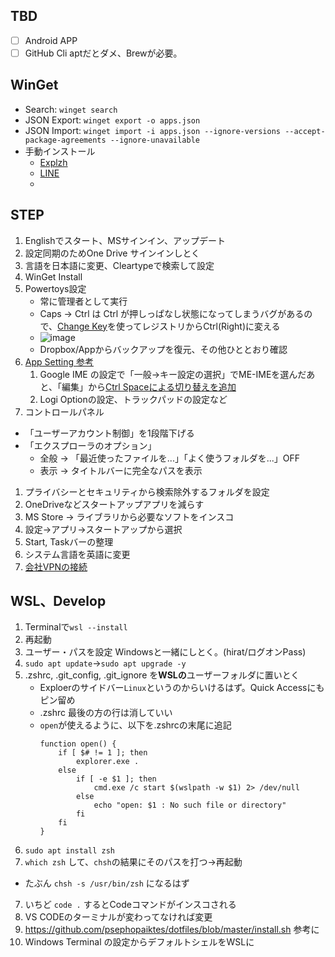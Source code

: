 ## TBD
- [ ] Android APP
- [ ] GitHub Cli aptだとダメ、Brewが必要。

## WinGet
- Search: `winget search`
- JSON Export: `winget export -o apps.json`
- JSON Import: `winget import -i apps.json --ignore-versions --accept-package-agreements --ignore-unavailable`
- 手動インストール
    - [Explzh](https://www.ponsoftware.com/)
    - [LINE](https://apps.microsoft.com/store/detail/line/9WZDNCRFJ2G6)
    - 

## STEP
1. Englishでスタート、MSサインイン、アップデート
1. 設定同期のためOne Drive サインインしとく
1. 言語を日本語に変更、Cleartypeで検索して設定
1. WinGet Install
1. Powertoys設定
    - 常に管理者として実行
    - Caps → Ctrl は Ctrl が押しっぱなし状態になってしまうバグがあるので、[Change Key](https://forest.watch.impress.co.jp/library/software/changekey/)を使ってレジストリからCtrl(Right)に変える
    - ![image](https://user-images.githubusercontent.com/4294850/176980594-c80ecee4-11c9-4bb3-aa93-35662c748127.png)
    - Dropbox/Appからバックアップを復元、その他ひととおり確認
1. [App Setting 参考](https://github.com/psephopaiktes/dotfiles/blob/master/doc/app-setting.md)
    1. Google IME の設定で「一般→キー設定の選択」でME-IMEを選んだあと、「編集」から[Ctrl Spaceによる切り替えを追加](https://kurobutasan.com/google-ime-ctrl-space/)
    1. Logi Optionの設定、トラックパッドの設定など
1. コントロールパネル
  - 「ユーザーアカウント制御」を1段階下げる
  - 「エクスプローラのオプション」
      - 全般 → 「最近使ったファイルを...」「よく使うフォルダを...」OFF
      - 表示 → タイトルバーに完全なパスを表示
1. プライバシーとセキュリティから検索除外するフォルダを設定
1. OneDriveなどスタートアップアプリを減らす
6. MS Store → ライブラリから必要なソフトをインスコ
7. 設定→アプリ→スタートアップから選択
8. Start, Taskバーの整理
9. システム言語を英語に変更
10. [会社VPNの接続](https://wiki.unext-info.jp/pages/viewpage.action?pageId=71448379)

## WSL、Develop
1. Terminalで`wsl --install`
5. 再起動
6. ユーザー・パスを設定 Windowsと一緒にしとく。(hirat/ログオンPass)
8. `sudo apt update`→`sudo apt upgrade -y`
17. .zshrc, .git_config, .git_ignore を**WSLの**ユーザーフォルダに置いとく
    - Exploerのサイドバー`Linux`というのからいけるはず。Quick Accessにもピン留め
    - .zshrc 最後の方の行は消していい
    - `open`が使えるように、以下を.zshrcの末尾に追記
        ```
        function open() {
            if [ $# != 1 ]; then
                explorer.exe .
            else
                if [ -e $1 ]; then
                    cmd.exe /c start $(wslpath -w $1) 2> /dev/null
                else
                    echo "open: $1 : No such file or directory" 
                fi
            fi
        }
        ```
9. `sudo apt install zsh`
10. `which zsh` して、`chsh`の結果にそのパスを打つ→再起動
  - たぶん `chsh -s /usr/bin/zsh` になるはず
7. いちど `code .` するとCodeコマンドがインスコされる
16. VS CODEのターミナルが変わってなければ変更
13. https://github.com/psephopaiktes/dotfiles/blob/master/install.sh 参考に
14. Windows Terminal の設定からデフォルトシェルをWSLに
